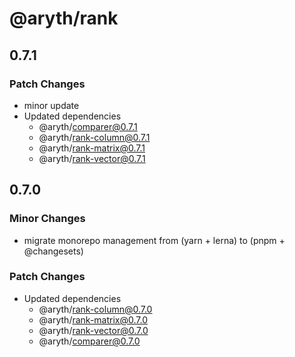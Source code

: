 # @aryth/rank

## 0.7.1

### Patch Changes

- minor update
- Updated dependencies
  - @aryth/comparer@0.7.1
  - @aryth/rank-column@0.7.1
  - @aryth/rank-matrix@0.7.1
  - @aryth/rank-vector@0.7.1

## 0.7.0

### Minor Changes

- migrate monorepo management from (yarn + lerna) to (pnpm + @changesets)

### Patch Changes

- Updated dependencies
  - @aryth/rank-column@0.7.0
  - @aryth/rank-matrix@0.7.0
  - @aryth/rank-vector@0.7.0
  - @aryth/comparer@0.7.0
